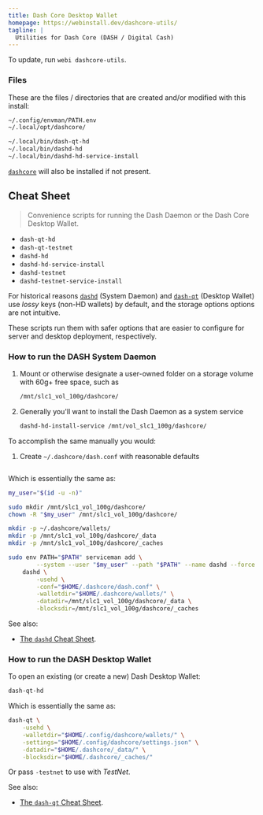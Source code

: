 ```yaml
---
title: Dash Core Desktop Wallet
homepage: https://webinstall.dev/dashcore-utils/
tagline: |
  Utilities for Dash Core (DASH / Digital Cash)
---
```


To update, run `webi dashcore-utils`.

### Files

These are the files / directories that are created and/or modified with this
install:

```txt
~/.config/envman/PATH.env
~/.local/opt/dashcore/

~/.local/bin/dash-qt-hd
~/.local/bin/dashd-hd
~/.local/bin/dashd-hd-service-install
```

[`dashcore`](../dashcore/) will also be installed if not present.

## Cheat Sheet

> Convenience scripts for running the Dash Daemon or the Dash Core Desktop
> Wallet.

- `dash-qt-hd`
- `dash-qt-testnet`
- `dashd-hd`
- `dashd-hd-service-install`
- `dashd-testnet`
- `dashd-testnet-service-install`

For historical reasons [`dashd`](../dashd/) (System Daemon) and
[`dash-qt`](../dashcore/) (Desktop Wallet) use _lossy_ keys (non-HD wallets) by
default, and the storage options options are not intuitive.

These scripts run them with safer options that are easier to configure for
server and desktop deployment, respectively.

### How to run the DASH System Daemon

1. Mount or otherwise designate a user-owned folder on a storage volume with
   60g+ free space, such as
   ```sh
   /mnt/slc1_vol_100g/dashcore/
   ```
2. Generally you'll want to install the Dash Daemon as a system service
   ```sh
   dashd-hd-install-service /mnt/vol_slc1_100g/dashcore/
   ```

To accomplish the same manually you would:

1. Create `~/.dashcore/dash.conf` with reasonable defaults
   ```ini
   ```

Which is essentially the same as:

```sh
my_user="$(id -u -n)"

sudo mkdir /mnt/slc1_vol_100g/dashcore/
chown -R "$my_user" /mnt/slc1_vol_100g/dashcore/

mkdir -p ~/.dashcore/wallets/
mkdir -p /mnt/slc1_vol_100g/dashcore/_data
mkdir -p /mnt/slc1_vol_100g/dashcore/_caches

sudo env PATH="$PATH" serviceman add \
        --system --user "$my_user" --path "$PATH" --name dashd --force -- \
    dashd \
        -usehd \
        -conf="$HOME/.dashcore/dash.conf" \
        -walletdir="$HOME/.dashcore/wallets/" \
        -datadir=/mnt/slc1_vol_100g/dashcore/_data \
        -blocksdir=/mnt/slc1_vol_100g/dashcore/_caches
```

See also:

- [The `dashd` Cheat Sheet](../dashd/).

### How to run the DASH Desktop Wallet

To open an existing (or create a new) Dash Desktop Wallet:

```sh
dash-qt-hd
```

Which is essentially the same as:

```sh
dash-qt \
    -usehd \
    -walletdir="$HOME/.config/dashcore/wallets/" \
    -settings="$HOME/.config/dashcore/settings.json" \
    -datadir="$HOME/.dashcore/_data/" \
    -blocksdir="$HOME/.dashcore/_caches/"
```

Or pass `-testnet` to use with _TestNet_.

See also:

- [The `dash-qt` Cheat Sheet](../dashcore/).
